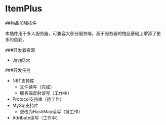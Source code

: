 # ItemPlus
##物品加强插件

本插件用于多人服务器，可兼容大部分服务端，基于服务器的物品基础上增添了更多的色彩。

###开发者资源
* [JavaDoc](http://tribeserver.github.io/ItemPlus)

###开发任务
* NBT支持库
  * 文件读写（完成）
  * 服务端反射读写（工作中）
* Protocol支持库（待工作）
* MySql支持库
  * 更改为HashMap读写（待工作）
* Attribute读写（工作中）
